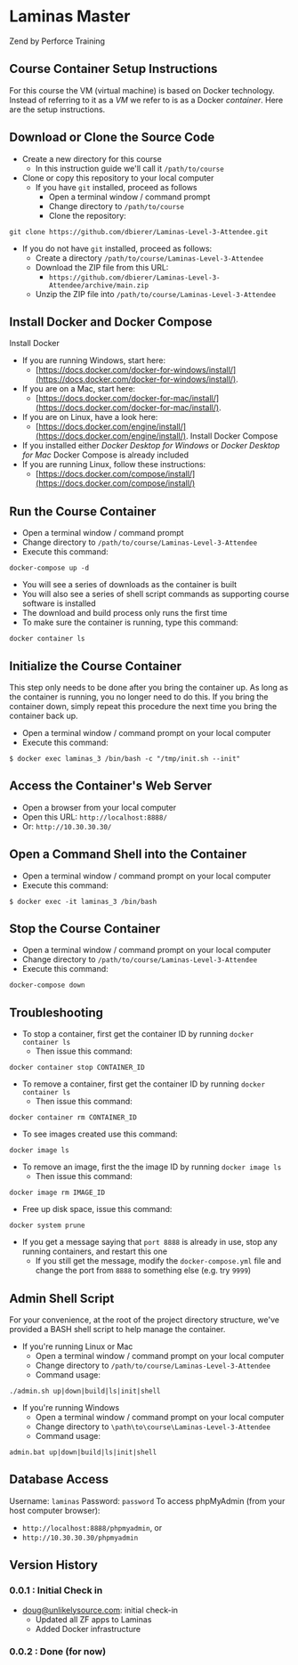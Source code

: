# Laminas Master
Zend by Perforce Training

## Course Container Setup Instructions
For this course the VM (virtual machine) is based on Docker technology.
Instead of referring to it as a _VM_ we refer to is as a Docker _container_.
Here are the setup instructions.

## Download or Clone the Source Code
* Create a new directory for this course
  * In this instruction guide we'll call it `/path/to/course`
* Clone or copy this repository to your local computer
  * If you have `git` installed, proceed as follows
    * Open a terminal window / command prompt
    * Change directory to `/path/to/course`
    * Clone the repository:
```
git clone https://github.com/dbierer/Laminas-Level-3-Attendee.git
```
  * If you do not have `git` installed, proceed as follows:
    * Create a directory `/path/to/course/Laminas-Level-3-Attendee`
    * Download the ZIP file from this URL:
      * `https://github.com/dbierer/Laminas-Level-3-Attendee/archive/main.zip`
    * Unzip the ZIP file into `/path/to/course/Laminas-Level-3-Attendee`

## Install Docker and Docker Compose
Install Docker
* If you are running Windows, start here:
  * [https://docs.docker.com/docker-for-windows/install/](https://docs.docker.com/docker-for-windows/install/).
* If you are on a Mac, start here:
  * [https://docs.docker.com/docker-for-mac/install/](https://docs.docker.com/docker-for-mac/install/).
* If you are on Linux, have a look here:
  * [https://docs.docker.com/engine/install/](https://docs.docker.com/engine/install/).
Install Docker Compose
* If you installed either _Docker Desktop for Windows_ or _Docker Desktop for Mac_ Docker Compose is already included
* If you are running Linux, follow these instructions:
  * [https://docs.docker.com/compose/install/](https://docs.docker.com/compose/install/)

## Run the Course Container
* Open a terminal window / command prompt
* Change directory to `/path/to/course/Laminas-Level-3-Attendee`
* Execute this command:
```
docker-compose up -d
```
* You will see a series of downloads as the container is built
* You will also see a series of shell script commands as supporting course software is installed
* The download and build process only runs the first time
* To make sure the container is running, type this command:
```
docker container ls
```

## Initialize the Course Container
This step only needs to be done after you bring the container up.
As long as the container is running, you no longer need to do this.
If you bring the container down, simply repeat this procedure the next time you bring the container back up.
* Open a terminal window / command prompt on your local computer
* Execute this command:
```
$ docker exec laminas_3 /bin/bash -c "/tmp/init.sh --init"
```

## Access the Container's Web Server
* Open a browser from your local computer
* Open this URL: `http://localhost:8888/`
* Or: `http://10.30.30.30/`

## Open a Command Shell into the Container
* Open a terminal window / command prompt on your local computer
* Execute this command:
```
$ docker exec -it laminas_3 /bin/bash
```

## Stop the Course Container
* Open a terminal window / command prompt on your local computer
* Change directory to `/path/to/course/Laminas-Level-3-Attendee`
* Execute this command:
```
docker-compose down
```

## Troubleshooting
* To stop a container, first get the container ID by running `docker container ls`
  * Then issue this command:
```
docker container stop CONTAINER_ID
```
* To remove a container, first get the container ID by running `docker container ls`
  * Then issue this command:
```
docker container rm CONTAINER_ID
```
* To see images created use this command:
```
docker image ls
```
* To remove an image, first the the image ID by running `docker image ls`
  * Then issue this command:
```
docker image rm IMAGE_ID
```
* Free up disk space, issue this command:
```
docker system prune
```
* If you get a message saying that `port 8888` is already in use, stop any running containers, and restart this one
  * If you still get the message, modify the `docker-compose.yml` file and change the port from `8888` to something else (e.g. try `9999`)

## Admin Shell Script
For your convenience, at the root of the project directory structure, we've provided a BASH shell script to help manage the container.
* If you're running Linux or Mac
  * Open a terminal window / command prompt on your local computer
  * Change directory to `/path/to/course/Laminas-Level-3-Attendee`
  * Command usage:
```
./admin.sh up|down|build|ls|init|shell
```
* If you're running Windows
  * Open a terminal window / command prompt on your local computer
  * Change directory to `\path\to\course\Laminas-Level-3-Attendee`
  * Command usage:
```
admin.bat up|down|build|ls|init|shell
```

## Database Access
Username: `laminas`
Password: `password`
To access phpMyAdmin (from your host computer browser):
* `http://localhost:8888/phpmyadmin`, or
* `http://10.30.30.30/phpmyadmin`

## Version History

### 0.0.1 : Initial Check in
* doug@unlikelysource.com: initial check-in
  * Updated all ZF apps to Laminas
  * Added Docker infrastructure
### 0.0.2 : Done (for now)

